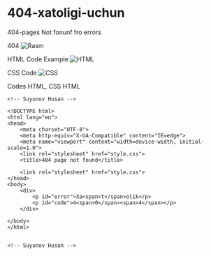 # 404-xatoligi-uchun
404-pages Not fonunf fro errors

404
![Rasm](https://github.com/Xusanbek0071/404-xatoligi-uchun/blob/main/skrens/Screenshot%202023-12-18%20204348.png)

HTML Code Example
![HTML](https://github.com/Xusanbek0071/404-xatoligi-uchun/blob/main/skrens/Screenshot%202023-12-18%20204604.png)

CSS Code
![CSS](https://github.com/Xusanbek0071/404-xatoligi-uchun/blob/main/skrens/Screenshot%202023-12-18%20204816.png)

Codes HTML, CSS
HTML
```
<!-- Suyunov Husan -->

<!DOCTYPE html>
<html lang="en">
<head>
    <meta charset="UTF-8">
    <meta http-equiv="X-UA-Compatible" content="IE=edge">
    <meta name="viewport" content="width=device-width, initial-scale=1.0">
    <link rel="stylesheet" href="style.css">
    <title>404 page not found</title>

    <link rel="stylesheet" href="style.css">
</head>
<body>
    <div>
        <p id="error">Xa<span>t</span>olik</p>
        <p id="code">4<span>0</span><span>4</span></p>
    </div>

</body>
</html>


<!-- Suyunov Husan -->
```